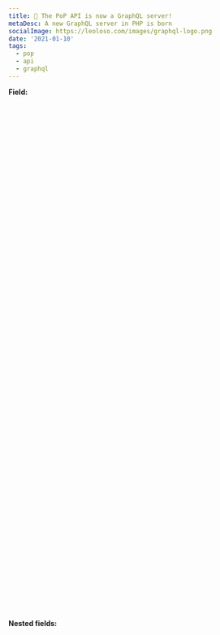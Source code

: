 ```yaml
---
title: 🥳 The PoP API is now a GraphQL server!
metaDesc: A new GraphQL server in PHP is born
socialImage: https://leoloso.com/images/graphql-logo.png
date: '2021-01-10'
tags:
  - pop
  - api
  - graphql
---
```


<link href="https://unpkg.com/graphiql/graphiql.min.css" rel="stylesheet" />

**Field:**

<div id="graphiql-field" style="height: 25vh; padding-top: 0; margin-top: 1rem;" class="video-player"></div>

**Nested fields:**

<div id="graphiql-nested-field" style="height: 90vh; padding-top: 0; margin-top: 1rem;" class="video-player"></div>

**Field arguments:**

<div id="graphiql-field-arguments" style="height: 90vh; padding-top: 0; margin-top: 1rem;" class="video-player"></div>

**Aliases:**

<div id="graphiql-aliases" style="height: 90vh; padding-top: 0; margin-top: 1rem;" class="video-player"></div>

**Fragments:**

<div id="graphiql-fragments" style="height: 90vh; padding-top: 0; margin-top: 1rem;" class="video-player"></div>

**Operation name:**

<div id="graphiql-operation-name" style="height: 90vh; padding-top: 0; margin-top: 1rem;" class="video-player"></div>

**Variables:**

<div id="graphiql-variables" style="height: 90vh; padding-top: 0; margin-top: 1rem;" class="video-player"></div>

**Variables inside fragments:**

<div id="graphiql-variables-inside-fragments" style="height: 90vh; padding-top: 0; margin-top: 1rem;" class="video-player"></div>

**Default variables:**

<div id="graphiql-default-variables" style="height: 90vh; padding-top: 0; margin-top: 1rem;" class="video-player"></div>

**Directives:**

<div id="graphiql-directives" style="height: 90vh; padding-top: 0; margin-top: 1rem;" class="video-player"></div>

**Fragments with directives:**

<div id="graphiql-fragments-with-directives" style="height: 90vh; padding-top: 0; margin-top: 1rem;" class="video-player"></div>

**Inline fragments:**

<div id="graphiql-inline-fragments" style="height: 90vh; padding-top: 0; margin-top: 1rem;" class="video-player"></div>

<script
  crossorigin
  src="https://unpkg.com/react/umd/react.production.min.js"
></script>
<script
  crossorigin
  src="https://unpkg.com/react-dom/umd/react-dom.production.min.js"
></script>
<script
  crossorigin
  src="https://unpkg.com/graphiql/graphiql.min.js"
></script>

<script>
  const apiURL = 'https://newapi.getpop.org/api/graphql/';
  const response = "Click the \"Execute Query\" button";
  const graphQLFetcher = graphQLParams =>
    fetch(apiURL, {
      method: 'post',
      headers: { 'Content-Type': 'application/json' },
      body: JSON.stringify(graphQLParams),
    })
      .then(response => response.json())
      .catch(() => response.text());

  ReactDOM.render(
    React.createElement(
      GraphiQL, 
      { 
        fetcher: graphQLFetcher,
        schema: null,
        defaultVariableEditorOpen: false,
        response: response,
        query: "query {\n  time\n}"
      }
    ),
    document.getElementById('graphiql-field'),
  );

  ReactDOM.render(
    React.createElement(
      GraphiQL, 
      { 
        fetcher: graphQLFetcher,
        schema: null,
        defaultVariableEditorOpen: false,
        response: response,
        query: "query {\n  posts {\n    id\n    title\n    __typename\n    author {\n      id\n      name\n      __typename\n      posts {\n        id\n        url\n        title\n        __typename\n        date\n        tags {\n          name\n          __typename\n        }\n        featuredimage {\n          id\n          src\n          __typename\n        }\n      }\n    }\n  }\n}"
      }
    ),
    document.getElementById('graphiql-nested-field'),
  );

  ReactDOM.render(
    React.createElement(
      GraphiQL, 
      { 
        fetcher: graphQLFetcher,
        schema: null,
        defaultVariableEditorOpen: false,
        response: response,
        query: "query {\n  posts(limit:2) {\n    id\n    title\n    __typename\n    author {\n      id\n      name\n      __typename\n      posts(limit:3) {\n        id\n        url\n        title\n        __typename\n        date(format:\"d/m/Y\")\n        tags {\n          name\n          __typename\n        }\n        featuredimage {\n          id\n          src\n          __typename\n        }\n      }\n    }\n  }\n}"
      }
    ),
    document.getElementById('graphiql-field-arguments'),
  );

  ReactDOM.render(
    React.createElement(
      GraphiQL, 
      { 
        fetcher: graphQLFetcher,
        schema: null,
        defaultVariableEditorOpen: false,
        response: response,
        query: "query {\n  rootPosts: posts(limit:2) {\n    id\n    title\n    __typename\n    author {\n      id\n      name\n      __typename\n      nestedPosts: posts(limit:3) {\n        id\n        url\n        title\n        __typename\n        date\n        formattedDate: date(format:\"d/m/Y\")\n        tags {\n          name\n          __typename\n        }\n        featuredimage {\n          id\n          src\n          __typename\n        }\n      }\n    }\n  }\n}"
      }
    ),
    document.getElementById('graphiql-aliases'),
  );

  ReactDOM.render(
    React.createElement(
      GraphiQL, 
      { 
        fetcher: graphQLFetcher,
        schema: null,
        defaultVariableEditorOpen: false,
        response: response,
        query: "query {\n  rootPosts: posts(limit:2) {\n    ...postProperties\n    author {\n      id\n      name\n      __typename\n      nestedPosts: posts(limit:3) {\n        url\n        ...postProperties\n        formattedDate: date(format:\"d/m/Y\")\n        featuredimage {\n          id\n          src\n          __typename\n        }\n      }\n    }\n  }\n}\nfragment postProperties on Post {\n  id\n  title\n  __typename\n  tags {\n    name\n    __typename\n  }\n}"
      }
    ),
    document.getElementById('graphiql-fragments'),
  );

  ReactDOM.render(
    React.createElement(
      GraphiQL, 
      { 
        fetcher: graphQLFetcher,
        schema: null,
        defaultVariableEditorOpen: false,
        response: response,
        query: "query GetPosts {\n  rootPosts: posts(limit:2) {\n    id\n    title\n    __typename\n    author {\n      id\n      name\n      __typename\n      nestedPosts: posts(limit:3) {\n        id\n        url\n        title\n        __typename\n        date\n        formattedDate: date(format:\"d/m/Y\")\n        tags {\n          name\n          __typename\n        }\n        featuredimage {\n          id\n          src\n          __typename\n        }\n      }\n    }\n  }\n}"
      }
    ),
    document.getElementById('graphiql-operation-name'),
  );

  ReactDOM.render(
    React.createElement(
      GraphiQL, 
      { 
        fetcher: graphQLFetcher,
        schema: null,
        defaultVariableEditorOpen: false,
        response: response,
        defaultVariableEditorOpen: true,
        variables: "{\n  \"rootLimit\": 3,\n  \"nestedLimit\": 2,\n  \"dateFormat\": \"d/m/Y\"\n}",
        query: "query GetPosts($rootLimit: Int, $nestedLimit: Int, $dateFormat: String) {\n  rootPosts: posts(limit:$rootLimit) {\n    id\n    title\n    __typename\n    author {\n      id\n      name\n      __typename\n      nestedPosts: posts(limit:$nestedLimit) {\n        id\n        url\n        title\n        __typename\n        date\n        formattedDate: date(format:$dateFormat)\n        tags {\n          name\n          __typename\n        }\n        featuredimage {\n          id\n          src\n          __typename\n        }\n      }\n    }\n  }\n}"
      }
    ),
    document.getElementById('graphiql-variables'),
  );

  ReactDOM.render(
    React.createElement(
      GraphiQL, 
      { 
        fetcher: graphQLFetcher,
        schema: null,
        defaultVariableEditorOpen: false,
        response: response,
        defaultVariableEditorOpen: true,
        variables: "{\n  \"tagsLimit\": 3\n}",
        query: "query GetPosts($tagsLimit: Int) {\n  rootPosts: posts(limit:2) {\n    ...postProperties\n    author {\n      id\n      name\n      __typename\n      nestedPosts: posts(limit:3) {\n        url\n        ...postProperties\n      }\n    }\n  }\n}\nfragment postProperties on Post {\n  id\n  title\n  __typename\n  tags(limit:$tagsLimit) {\n    name\n    __typename\n  }\n}"
      }
    ),
    document.getElementById('graphiql-variables-inside-fragments'),
  );

  ReactDOM.render(
    React.createElement(
      GraphiQL, 
      { 
        fetcher: graphQLFetcher,
        schema: null,
        defaultVariableEditorOpen: false,
        response: response,
        defaultVariableEditorOpen: true,
        query: "query GetPosts($rootLimit: Int = 3, $nestedLimit: Int = 2, $dateFormat: String = \"d/m/Y\") {\n  rootPosts: posts(limit:$rootLimit) {\n    id\n    title\n    __typename\n    author {\n      id\n      name\n      __typename\n      nestedPosts: posts(limit:$nestedLimit) {\n        id\n        url\n        title\n        __typename\n        date\n        formattedDate: date(format:$dateFormat)\n        tags {\n          name\n          __typename\n        }\n        featuredimage {\n          id\n          src\n          __typename\n        }\n      }\n    }\n  }\n}"
      }
    ),
    document.getElementById('graphiql-default-variables'),
  );

  ReactDOM.render(
    React.createElement(
      GraphiQL, 
      { 
        fetcher: graphQLFetcher,
        schema: null,
        defaultVariableEditorOpen: false,
        response: response,
        defaultVariableEditorOpen: true,
        variables: "{\n  \"includeAuthor\": true\n}",
        query: "query GetPosts($includeAuthor: Boolean!, $rootLimit: Int = 3, $nestedLimit: Int = 2, $dateFormat: String = \"d/m/Y\") {\n  rootPosts: posts(limit:$rootLimit) {\n    id\n    title\n    __typename\n    author @include(if: $includeAuthor) {\n      id\n      name\n      __typename\n      nestedPosts: posts(limit:$nestedLimit) {\n        id\n        url\n        title\n        __typename\n        date\n        formattedDate: date(format:$dateFormat)\n        tags {\n          name\n          __typename\n        }\n        featuredimage {\n          id\n          src\n          __typename\n        }\n      }\n    }\n  }\n}"
      }
    ),
    document.getElementById('graphiql-directives'),
  );

  ReactDOM.render(
    React.createElement(
      GraphiQL, 
      { 
        fetcher: graphQLFetcher,
        schema: null,
        defaultVariableEditorOpen: false,
        response: response,
        defaultVariableEditorOpen: true,
        variables: "{\n  \"includeAuthor\": true\n}",
        query: "query GetPosts($includeAuthor: Boolean!, $rootLimit: Int = 3, $nestedLimit: Int = 2, $dateFormat: String = \"d/m/Y\") {\n  rootPosts: posts(limit:$rootLimit) {\n    id\n    title\n    ...postProperties\n  }\n}\nfragment postProperties on Post {\n  __typename\n  author @include(if: $includeAuthor) {\n    id\n    name\n    __typename\n    nestedPosts: posts(limit:$nestedLimit) {\n      id\n      url\n      title\n      __typename\n      date\n      formattedDate: date(format:$dateFormat)\n      tags {\n        name\n        __typename\n      }\n      featuredimage {\n        id\n        src\n        __typename\n      }\n    }\n  }\n}"
      }
    ),
    document.getElementById('graphiql-fragments-with-directives'),
  );

  ReactDOM.render(
    React.createElement(
      GraphiQL, 
      { 
        fetcher: graphQLFetcher,
        schema: null,
        defaultVariableEditorOpen: false,
        response: response,
        query: "query GetPosts($rootLimit: Int = 3, $nestedLimit: Int = 2) {\n  rootPosts: posts(limit:$rootLimit) {\n    id\n    title\n    __typename\n    author {\n      id\n      name\n      __typename\n      content(limit:$nestedLimit) {\n        title\n        ... on Post {\n          excerpt\n          featuredimage {\n            id\n            src\n          }\n        }\n        ... on Media {\n          url\n        }\n      }\n    }\n  }\n}"
      }
    ),
    document.getElementById('graphiql-inline-fragments'),
  );
</script>